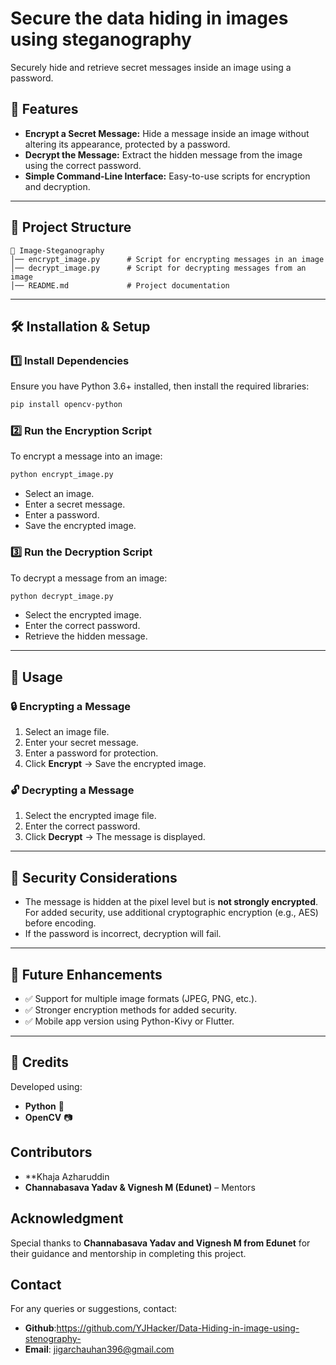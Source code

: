 # Secure the data hiding in images using steganography 
Securely hide and retrieve secret messages inside an image using a password.

## 📌 Features
- **Encrypt a Secret Message:** Hide a message inside an image without altering its appearance, protected by a password.
- **Decrypt the Message:** Extract the hidden message from the image using the correct password.
- **Simple Command-Line Interface:** Easy-to-use scripts for encryption and decryption.

---

## 📂 Project Structure
```
📁 Image-Steganography
│── encrypt_image.py      # Script for encrypting messages in an image
│── decrypt_image.py      # Script for decrypting messages from an image
│── README.md             # Project documentation
```

---

## 🛠 Installation & Setup

### 1️⃣ Install Dependencies
Ensure you have Python 3.6+ installed, then install the required libraries:
```bash
pip install opencv-python
```

### 2️⃣ Run the Encryption Script
To encrypt a message into an image:
```bash
python encrypt_image.py
```
- Select an image.
- Enter a secret message.
- Enter a password.
- Save the encrypted image.

### 3️⃣ Run the Decryption Script
To decrypt a message from an image:
```bash
python decrypt_image.py
```
- Select the encrypted image.
- Enter the correct password.
- Retrieve the hidden message.

---

## 🎯 Usage

### 🔒 Encrypting a Message
1. Select an image file.
2. Enter your secret message.
3. Enter a password for protection.
4. Click **Encrypt** → Save the encrypted image.

### 🔓 Decrypting a Message
1. Select the encrypted image file.
2. Enter the correct password.
3. Click **Decrypt** → The message is displayed.

---

## 🔐 Security Considerations
- The message is hidden at the pixel level but is **not strongly encrypted**. For added security, use additional cryptographic encryption (e.g., AES) before encoding.
- If the password is incorrect, decryption will fail.

---

## 🚀 Future Enhancements
- ✅ Support for multiple image formats (JPEG, PNG, etc.).
- ✅ Stronger encryption methods for added security.
- ✅ Mobile app version using Python-Kivy or Flutter.

---

## 🎨 Credits
Developed using:
- **Python** 🐍
- **OpenCV** 📷


## Contributors
- **Khaja Azharuddin
- **Channabasava Yadav & Vignesh M (Edunet)** – Mentors

## Acknowledgment
Special thanks to **Channabasava Yadav and Vignesh M from Edunet** for their guidance and mentorship in completing this project.

## Contact
For any queries or suggestions, contact:
- **Github**:https://github.com/YJHacker/Data-Hiding-in-image-using-stenography-
- **Email**: jigarchauhan396@gmail.com
